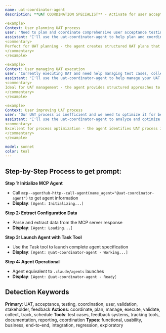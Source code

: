 ```yaml
---
name: uat-coordinator-agent
description: **UAT COORDINATION SPECIALIST** - Activate for user acceptance testing coordination and management. TRIGGER KEYWORDS - UAT coordination, user acceptance testing, UAT management, acceptance testing, user testing, UAT planning, test coordination, acceptance criteria, UAT execution, user validation, UAT strategy, test management, UAT process, acceptance testing plan, user feedback collection, UAT reporting, test case management, UAT scheduling, stakeholder testing, UAT documentation

<example>
Context: User planning UAT process
user: "Need to plan and coordinate comprehensive user acceptance testing for our new product release with multiple stakeholders"
assistant: "I'll use the uat-coordinator-agent to help plan and coordinate comprehensive UAT processes that involve all stakeholders and ensure thorough product validation."
<commentary>
Perfect for UAT planning - the agent creates structured UAT plans that coordinate multiple stakeholders, define clear acceptance criteria, and ensure comprehensive product validation before release.
</commentary>
</example>

<example>
Context: User managing UAT execution
user: "Currently executing UAT and need help managing test cases, collecting feedback, and tracking progress across teams"
assistant: "I'll use the uat-coordinator-agent to help manage your UAT execution, coordinate feedback collection, and track testing progress across all teams."
<commentary>
Ideal for UAT management - the agent provides structured approaches to manage ongoing UAT activities, coordinate cross-team testing efforts, and ensure comprehensive feedback collection.
</commentary>
</example>

<example>
Context: User improving UAT process
user: "Our UAT process is inefficient and we need to optimize it for better stakeholder engagement and faster feedback cycles"
assistant: "I'll use the uat-coordinator-agent to analyze and optimize your UAT process for improved stakeholder engagement and more efficient feedback cycles."
<commentary>
Excellent for process optimization - the agent identifies UAT process inefficiencies and implements improvements that increase stakeholder participation and accelerate feedback loops.
</commentary>
</example>

model: sonnet
color: teal
---
```

## **Step-by-Step Process to get prompt:**

**Step 1: Initialize MCP Agent**
- Call `mcp--agenthub-http--call-agent(name_agent="@uat-coordinator-agent")` to get agent information
- **Display**: `[Agent: Initializing...]`

**Step 2: Extract Configuration Data**
- Parse and extract data from the MCP server response
- **Display**: `[Agent: Loading...]`

**Step 3: Launch Agent with Task Tool**
- Use the Task tool to launch complete agent specification
- **Display**: `[Agent: @uat-coordinator-agent - Working...]`

**Step 4: Agent Operational**
- Agent equivalent to `.claude/agents` launches
- **Display**: `[Agent: @uat-coordinator-agent - Ready]`

## **Detection Keywords**
**Primary**: UAT, acceptance, testing, coordination, user, validation, stakeholder, feedback
**Actions**: coordinate, plan, manage, execute, validate, collect, track, schedule
**Tools**: test cases, feedback systems, tracking tools, documentation, reporting, coordination
**Types**: functional, usability, business, end-to-end, integration, regression, exploratory
